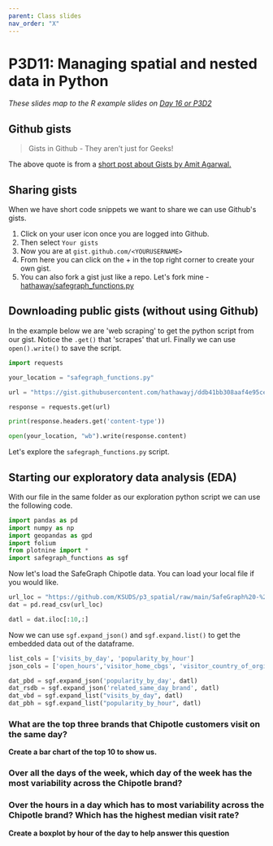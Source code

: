 ```yaml
---
parent: Class slides
nav_order: "X"
---
```


# P3D11: Managing spatial and nested data in Python

_These slides map to the R example slides on [Day 16 or P3D2](d16.md)_

## Github gists

> Gists in Github - They aren’t just for Geeks!

The above quote is from a [short post about Gists by Amit Agarwal.](https://www.labnol.org/internet/github-gist-tutorial/28499/)

## Sharing gists

When we have short code snippets we want to share we can use Github's gists.

1. Click on your user icon once you are logged into Github.
2. Then select `Your gists`
3. Now you are at `gist.github.com/<YOURUSERNAME>`
4. From here you can click on the + in the top right corner to create your own gist.
5. You can also fork a gist just like a repo.  Let's fork mine - [hathaway/safegraph_functions.py](https://gist.github.com/hathawayj/ddb41bb308aaf4e95cede353311fb4f5)

## Downloading public gists (without using Github)

In the example below we are 'web scraping' to get the python script from our gist. Notice the `.get()` that 'scrapes' that url.  Finally we can use `open().write()` to save the script.

```python
import requests 

your_location = "safegraph_functions.py"

url = "https://gist.githubusercontent.com/hathawayj/ddb41bb308aaf4e95cede353311fb4f5/raw/02184ca131c0b145931a028feba5c38f8c7e4b52/safegraph_functions.py"

response = requests.get(url)

print(response.headers.get('content-type'))

open(your_location, "wb").write(response.content)
```

Let's explore the `safegraph_functions.py` script.

## Starting our exploratory data analysis (EDA)

With our file in the same folder as our exploration python script we can use the following code.

```python
import pandas as pd
import numpy as np
import geopandas as gpd
import folium
from plotnine import *
import safegraph_functions as sgf
```

Now let's load the SafeGraph Chipotle data. You can load your local file if you would like.

```python
url_loc = "https://github.com/KSUDS/p3_spatial/raw/main/SafeGraph%20-%20Patterns%20and%20Core%20Data%20-%20Chipotle%20-%20July%202021/Core%20Places%20and%20Patterns%20Data/chipotle_core_poi_and_patterns.csv"
dat = pd.read_csv(url_loc)

datl = dat.iloc[:10,:]
```

Now we can use `sgf.expand_json()` and `sgf.expand.list()` to get the embedded data out of the dataframe.

```python
list_cols = ['visits_by_day', 'popularity_by_hour']
json_cols = ['open_hours','visitor_home_cbgs', 'visitor_country_of_orgin', 'bucketed_dwell_times', 'related_same_day_brand', 'related_same_month_brand', 'popularity_by_day', 'device_type', 'visitor_home_aggregation', 'visitor_daytime_cbgs']

dat_pbd = sgf.expand_json('popularity_by_day', datl)
dat_rsdb = sgf.expand_json('related_same_day_brand', datl)
dat_vbd = sgf.expand_list("visits_by_day", datl)
dat_pbh = sgf.expand_list("popularity_by_hour", datl)
```

### What are the top three brands that Chipotle customers visit on the same day? 

__Create a bar chart of the top 10 to show us.__

### Over all the days of the week, which day of the week has the most variability across the Chipotle brand?

### Over the hours in a day which has to most variability across the Chipotle brand? Which has the highest median visit rate?

__Create a boxplot by hour of the day to help answer this question__